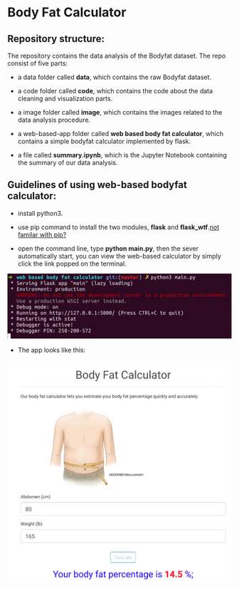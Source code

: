 # Body Fat Calculator

## Repository structure:

The repository contains the data analysis of the Bodyfat dataset. The repo consist of five parts:

* a data folder called **data**, which contains the raw Bodyfat dataset.

* a code folder called **code**, which contains the code about the data cleaning and visualization parts.

* a image folder called **image**, which contains the images related to the data analysis procedure.

* a web-based-app folder called **web based body fat calculator**, which contains a simple bodyfat calculator implemented by flask.

* a file called **summary.ipynb**, which is the Jupyter Notebook containing the summary of our data analysis.

## Guidelines of using web-based bodyfat calculator:

* install python3.

* use pip command to install the two modules, **flask** and **flask_wtf**.[not familar with pip?](https://packaging.python.org/tutorials/installing-packages/)

* open the command line, type **python main.py**, then the sever automatically start, you can view the web-based calculator by simply click the link popped on the terminal.

![](/image/useflask.png)

* The app looks like this:

![](/image/useapp.png)

